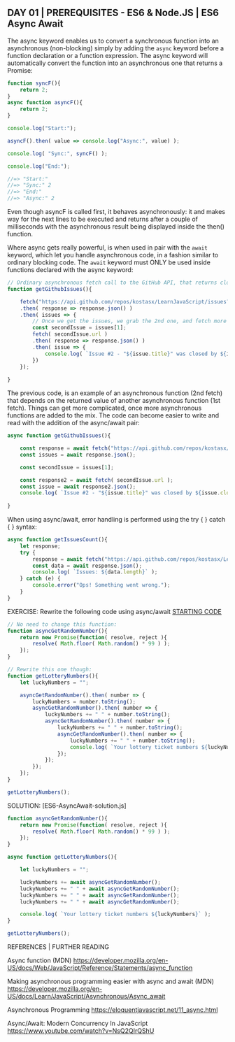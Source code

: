 ## DAY 01 | PREREQUISITES - ES6 & Node.JS | ES6 Async Await

The async keyword enables us to convert a synchronous function into an asynchronous (non-blocking) simply by adding the `async` keyword before a function declaration or a function expression. The async keyword will automatically convert the function into an asynchronous one that returns a Promise:

```js
function syncF(){
    return 2;
}
async function asyncF(){
    return 2;
}

console.log("Start:");

asyncF().then( value => console.log("Async:", value) );

console.log( "Sync:", syncF() );

console.log("End:");

//=> "Start:"
//=> "Sync:" 2
//=> "End:"
//=> "Async:" 2
```

Even though asyncF is called first, it behaves asynchronously: it and makes way for the next lines to be executed and returns after a couple of milliseconds with the asynchronous result being displayed inside the then() function.

Where async gets really powerful, is when used in pair with the `await` keyword, which let you handle asynchronous code, in a fashion similar to ordinary blocking code. The `await` keyword must ONLY be used inside functions declared with the async keyword: 

```js
// Ordinary asynchronous fetch call to the GitHub API, that returns closed issues from a repository:
function getGithubIssues(){

    fetch("https://api.github.com/repos/kostasx/LearnJavaScript/issues?state=closed")
    .then( response => response.json() )
    .then( issues => {
        // Once we get the issues, we grab the 2nd one, and fetch more information about it:
        const secondIssue = issues[1];
        fetch( secondIssue.url )
        .then( response => response.json() )
        .then( issue => {
            console.log( `Issue #2 - "${issue.title}" was closed by ${issue.closed_by.login}`)
        })
    });
    
}
``` 

The previous code, is an example of an asynchronous function (2nd fetch) that depends on the returned value of another asynchronous function (1st fetch). Things can get more complicated, once more asynchronous functions are added to the mix. The code can become easier to write and read with the addition of the async/await pair:

```js   
async function getGithubIssues(){

    const response = await fetch("https://api.github.com/repos/kostasx/LearnJavaScript/issues?state=closed");
    const issues = await response.json();

    const secondIssue = issues[1];

    const response2 = await fetch( secondIssue.url );
    const issue = await response2.json();
    console.log( `Issue #2 - "${issue.title}" was closed by ${issue.closed_by.login}`);
    
}
``` 

When using async/await, error handling is performed using the try { } catch { } syntax:

```js
async function getIssuesCount(){
    let response;
    try {
        response = await fetch("https://api.github.com/repos/kostasx/LearnJavaScript/issues?state=closed");
        const data = await response.json();
        console.log( `Issues: ${data.length}` );
    } catch (e) {
        console.error("Ops! Something went wrong.");
    }
}
```

EXERCISE: Rewrite the following code using async/await
[ STARTING CODE ](ES6-AsyncAwait-exercise.js)

```js
// No need to change this function:
function asyncGetRandomNumber(){
    return new Promise(function( resolve, reject ){
        resolve( Math.floor( Math.random() * 99 ) );
    });
}

// Rewrite this one though:
function getLotteryNumbers(){
    let luckyNumbers = "";

    asyncGetRandomNumber().then( number => {
        luckyNumbers = number.toString(); 
        asyncGetRandomNumber().then( number => {
            luckyNumbers += " " + number.toString(); 
            asyncGetRandomNumber().then( number => {
                luckyNumbers += " " + number.toString(); 
                asyncGetRandomNumber().then( number => {
                    luckyNumbers += " " + number.toString(); 
                    console.log( `Your lottery ticket numbers ${luckyNumbers}` );
                });
            });
        });
    });
}

getLotteryNumbers();
```

SOLUTION: [ES6-AsyncAwait-solution.js]

```js
function asyncGetRandomNumber(){
    return new Promise(function( resolve, reject ){
        resolve( Math.floor( Math.random() * 99 ) );
    });
}

async function getLotteryNumbers(){

    let luckyNumbers = "";

    luckyNumbers += await asyncGetRandomNumber();
    luckyNumbers += " " + await asyncGetRandomNumber();
    luckyNumbers += " " + await asyncGetRandomNumber();
    luckyNumbers += " " + await asyncGetRandomNumber();

    console.log( `Your lottery ticket numbers ${luckyNumbers}` );
}

getLotteryNumbers();
```

REFERENCES | FURTHER READING 

Async function (MDN)
https://developer.mozilla.org/en-US/docs/Web/JavaScript/Reference/Statements/async_function

Making asynchronous programming easier with async and await (MDN)
https://developer.mozilla.org/en-US/docs/Learn/JavaScript/Asynchronous/Async_await

Asynchronous Programming
https://eloquentjavascript.net/11_async.html

Async/Await: Modern Concurrency In JavaScript
https://www.youtube.com/watch?v=NsQ2QIrQShU
